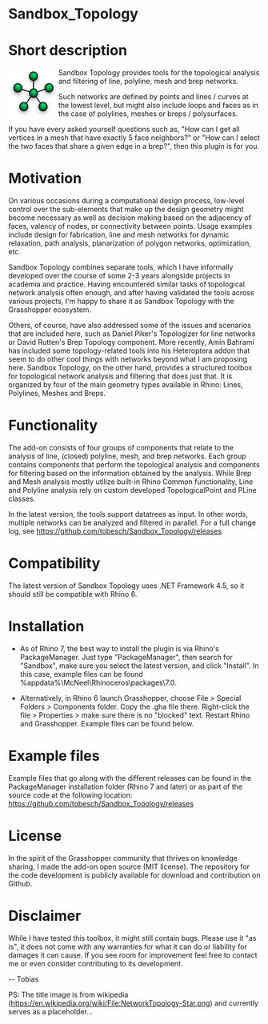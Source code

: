 Sandbox_Topology
================

# Short description

<img align="left" width="100" height="100" src="Documentation/sandboxtopology.png">

Sandbox Topology provides tools for the topological analysis and filtering of line, polyline, mesh and brep networks.

Such networks are defined by points and lines / curves at the lowest level, but might also include loops and faces as in the case of polylines, meshes or breps / polysurfaces.

If you have every asked yourself questions such as, "How can I get all vertices in a mesh that have exactly 5 face neighbors?" or "How can I select the two faces that share a given edge in a brep?", then this plugin is for you.

# Motivation

On various occasions during a computational design process, low-level control over the sub-elements that make up the design geometry might become necessary as well as decision making based on the adjacency of faces, valency of nodes, or connectivity between points. Usage examples include design for fabrication, line and mesh networks for dynamic relaxation, path analysis, planarization of polygon networks, optimization, etc.

Sandbox Topology combines separate tools, which I have informally developed over the course of some 2-3 years alongside projects in academia and practice. Having encountered similar tasks of topological network analysis often enough, and after having validated the tools across various projects, I'm happy to share it as Sandbox Topology with the Grasshopper ecosystem.

Others, of course, have also addressed some of the issues and scenarios that are included here, such as Daniel Piker's Topologizer for line networks or David Rutten's Brep Topology component. More recently, Amin Bahrami has included some topology-related tools into his Heteroptera addon that seem to do other cool things with networks beyond what I am proposing here. Sandbox Topology, on the other hand, provides a structured toolbox for topological network analysis and filtering that does just that. It is organized by four of the main geometry types available in Rhino: Lines, Polylines, Meshes and Breps.

# Functionality

The add-on consists of four groups of components that relate to the analysis of line, (closed) polyline, mesh, and brep networks. Each group contains components that perform the topological analysis and components for filtering based on the information obtained by the analysis. While Brep and Mesh analysis mostly utilize built-in Rhino Common functionality, Line and Polyline analysis rely on custom developed TopologicalPoint and PLine classes.

In the latest version, the tools support datatrees as input. In other words, multiple networks can be analyzed and filtered in parallel. For a full change log, see https://github.com/tobesch/Sandbox_Topology/releases

# Compatibility

The latest version of Sandbox Topology uses .NET Framework 4.5, so it should still be compatible with Rhino 6.

# Installation

* As of Rhino 7, the best way to install the plugin is via Rhino's PackageManager. Just type "PackageManager", then search for "Sandbox", make sure you select the latest version, and click "Install". In this case, example files can be found %appdata%\McNeel\Rhinoceros\packages\7.0. 

* Alternatively, in Rhino 6 launch Grasshopper, choose File > Special Folders > Components folder. Copy the .gha file there. Right-click the file > Properties > make sure there is no "blocked" text. Restart Rhino and Grasshopper. Example files can be found below.

# Example files

Example files that go along with the different releases can be found in the PackageManager installation folder (Rhino 7 and later) or as part of the source code at the following location:
https://github.com/tobesch/Sandbox_Topology/releases

# License

In the spirit of the Grasshopper community that thrives on knowledge sharing, I made the add-on open source (MIT license). The repository for the code development is publicly available for download and contribution on Github.

# Disclaimer

While I have tested this toolbox, it might still contain bugs. Please use it "as is", it does not come with any warranties for what it can do or liability for damages it can cause. If you see room for improvement feel free to contact me or even consider contributing to its development.

-- Tobias

PS: The title image is from wikipedia (https://en.wikipedia.org/wiki/File:NetworkTopology-Star.png) and currently serves as a placeholder...